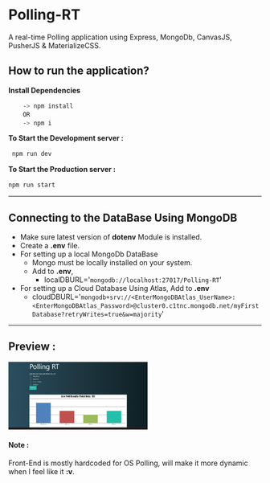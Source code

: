 # Polling-RT

A real-time Polling application using Express, MongoDb, CanvasJS, PusherJS & MaterializeCSS.

## How to run the application?

**Install Dependencies**

```bash
    -> npm install
    OR
    -> npm i
```

**To Start the Development server :**

```bash
 npm run dev
```

**To Start the Production server :**

```bash
npm run start
```

---

## Connecting to the DataBase Using MongoDB

- Make sure latest version of **dotenv** Module is installed.
- Create a **.env** file.
- For setting up a local MongoDb DataBase
  - Mongo must be locally installed on your system.
  - Add to **.env**,
    - localDBURL='`mongodb://localhost:27017/Polling-RT`'
- For setting up a Cloud Database Using Atlas, Add to **.env**
  - cloudDBURL='`mongodb+srv://<EnterMongoDBAtlas_UserName>:<EnterMongoDBAtlas_Password>@cluster0.c1tnc.mongodb.net/myFirstDatabase?retryWrites=true&w=majority`'

---

## Preview :

<img src="./previews/main_preview.png" width="55%">
<!-- 
![mainframe](./previews/main_preview.png) -->

#### **Note** :

Front-End is mostly hardcoded for OS Polling, will make it more dynamic when I feel like it **:v**.
